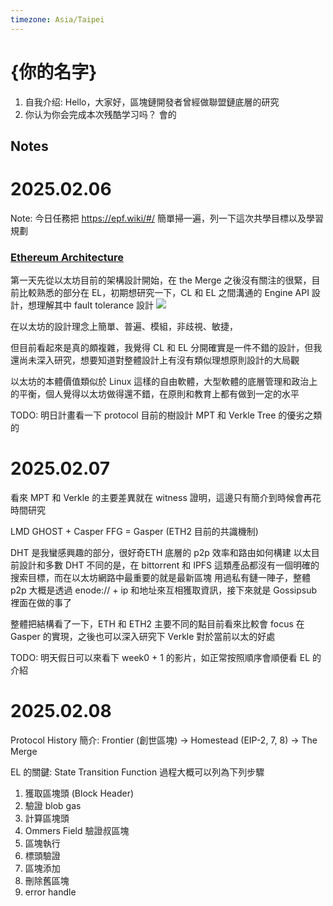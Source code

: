 ```yaml
---
timezone: Asia/Taipei
---
```


# {你的名字}

1. 自我介绍: Hello，大家好，區塊鏈開發者曾經做聯盟鏈底層的研究
2. 你认为你会完成本次残酷学习吗？ 會的

## Notes

<!-- Content_START -->

# 2025.02.06

Note: 今日任務把 https://epf.wiki/#/ 簡單掃一遍，列一下這次共學目標以及學習規劃

### [Ethereum Architecture](https://epf.wiki/#/wiki/protocol/architecture)

第一天先從以太坊目前的架構設計開始，在 the Merge 之後沒有關注的很緊，目前比較熟悉的部分在 EL，初期想研究一下，CL 和 EL 之間溝通的 Engine API 設計，想理解其中 fault tolerance 設計
![](https://epf.wiki/wiki/protocol/img/clients-overview.png)

在以太坊的設計理念上簡單、普遍、模組，非歧視、敏捷，

但目前看起來是真的頗複雜，我覺得 CL 和 EL 分開確實是一件不錯的設計，但我還尚未深入研究，想要知道對整體設計上有沒有類似理想原則設計的大局觀

以太坊的本體價值類似於 Linux 這樣的自由軟體，大型軟體的底層管理和政治上的平衡，個人覺得以太坊做得還不錯，在原則和教育上都有做到一定的水平

TODO: 明日計畫看一下 protocol 目前的樹設計 MPT 和 Verkle Tree 的優劣之類的

# 2025.02.07
看來 MPT 和 Verkle 的主要差異就在 witness 證明，這邊只有簡介到時候會再花時間研究

LMD GHOST + Casper FFG = Gasper (ETH2 目前的共識機制)

DHT 是我蠻感興趣的部分，很好奇ETH 底層的 p2p 效率和路由如何構建
以太目前設計和多數 DHT 不同的是，在 bittorrent 和 IPFS 這類產品都沒有一個明確的搜索目標，而在以太坊網路中最重要的就是最新區塊
用過私有鏈一陣子，整體 p2p 大概是透過 enode:// + ip 和地址來互相獲取資訊，接下來就是 Gossipsub 裡面在做的事了

整體把結構看了一下，ETH 和 ETH2 主要不同的點目前看來比較會 focus 在 Gasper 的實現，之後也可以深入研究下 Verkle 對於當前以太的好處

TODO: 明天假日可以來看下 week0 + 1 的影片，如正常按照順序會順便看 EL 的介紹

# 2025.02.08

Protocol History 簡介: Frontier (創世區塊) -> Homestead (EIP-2, 7, 8) -> The Merge

EL 的關鍵: State Transition Function
過程大概可以列為下列步驟
1. 獲取區塊頭 (Block Header)
2. 驗證 blob gas
3. 計算區塊頭
4. Ommers Field 驗證叔區塊
5. 區塊執行
6. 標頭驗證
7. 區塊添加
8. 刪除舊區塊
9. error handle

<!-- Content_END -->